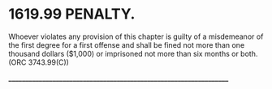 1619.99 PENALTY.
================

Whoever violates any provision of this chapter is guilty of a
misdemeanor of the first degree for a first offense and shall be fined
not more than one thousand dollars ($1,000) or imprisoned not more than
six months or both. (ORC 3743.99(C))

**\_\_\_\_\_\_\_\_\_\_\_\_\_\_\_\_\_\_\_\_\_\_\_\_\_\_\_\_\_\_\_\_\_\_\_\_\_\_\_\_\_\_\_\_\_\_\_\_\_\_\_\_\_\_\_\_\_\_\_\_\_\_\_\_\_**

